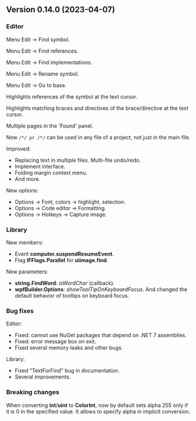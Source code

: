 ## Version 0.14.0 (2023-04-07)

### Editor
Menu Edit -> Find symbol.

Menu Edit -> Find references.

Menu Edit -> Find implementations.

Menu Edit -> Rename symbol.

Menu Edit -> Go to base.

Highlights references of the symbol at the text cursor.

Highlights matching braces and directives of the brace/directive at the text cursor.

Multiple pages in the 'Found' panel.

Now `/*/ pr /*/` can be used in any file of a project, not just in the main file.

Improved:
- Replacing text in multiple files. Multi-file undo/redo.
- Implement interface.
- Folding margin context menu.
- And more.

New options:
- Options -> Font, colors -> highlight, selection.
- Options -> Code editor -> Formatting.
- Options -> Hotkeys -> Capture image.

### Library
New members:
- Event **computer.suspendResumeEvent**.
- Flag **IFFlags.Parallel** for **uiimage.find**.

New parameters:
- **string.FindWord**: *isWordChar* (callback).
- **wpfBuilder.Options**: *showToolTipOnKeyboardFocus*. And changed the default behavior of tooltips on keyboard focus.

### Bug fixes

Editor:
- Fixed: cannot use NuGet packages that depend on .NET 7 assemblies.
- Fixed: error message box on exit.
- Fixed several memory leaks and other bugs.

Library:
- Fixed "TextForFind" bug in documentation.
- Several improvements.


### Breaking changes
When converting **int**/**uint** to **ColorInt**, now by default sets alpha 255 only if it is 0 in the specified value. It allows to specify alpha in implicit conversion.
